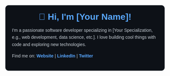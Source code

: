 <style>
  .bio-container {
    background-color: #0d1117; /* GitHub's dark theme background color */
    color: #c9d1d9; /* Light text color */
    font-family: Arial, sans-serif;
    padding: 20px;
    border-radius: 10px;
    border: 1px solid #30363d;
  }
  .bio-header {
    text-align: center;
    font-size: 2em;
    font-weight: bold;
    color: #58a6ff; /* A nice blue for the header */
  }
  .bio-content {
    margin-top: 15px;
    line-height: 1.6;
  }
  .bio-link {
    color: #58a6ff;
    text-decoration: none;
    font-weight: bold;
  }
  .bio-link:hover {
    text-decoration: underline;
  }
</style>

<div class="bio-container">
  <div class="bio-header">
    👋 Hi, I'm [Your Name]!
  </div>
  <div class="bio-content">
    <p>I'm a passionate software developer specializing in [Your Specialization, e.g., web development, data science, etc.]. I love building cool things with code and exploring new technologies.</p>
    <p>
      Find me on:
      <a href="[Link to your website or portfolio]" class="bio-link">Website</a> |
      <a href="[Link to your LinkedIn]" class="bio-link">LinkedIn</a> |
      <a href="[Link to your Twitter or other social media]" class="bio-link">Twitter</a>
    </p>
  </div>
</div>
